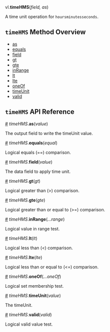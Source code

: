 vl.<b>timeHMS</b>(<em>field, as</em>)

A time unit operation for <code>hoursminutesseconds</code>.

## <code>timeHMS</code> Method Overview

* <a href="#as">as</a>
* <a href="#equals">equals</a>
* <a href="#field">field</a>
* <a href="#gt">gt</a>
* <a href="#gte">gte</a>
* <a href="#inRange">inRange</a>
* <a href="#lt">lt</a>
* <a href="#lte">lte</a>
* <a href="#oneOf">oneOf</a>
* <a href="#timeUnit">timeUnit</a>
* <a href="#valid">valid</a>

## <code>timeHMS</code> API Reference

<a id="as" href="#as">#</a>
<em>timeHMS</em>.<b>as</b>(<em>value</em>)

The output field to write the timeUnit value.

<a id="equals" href="#equals">#</a>
<em>timeHMS</em>.<b>equals</b>(<em>equal</em>)

Logical equals (==) comparison.

<a id="field" href="#field">#</a>
<em>timeHMS</em>.<b>field</b>(<em>value</em>)

The data field to apply time unit.

<a id="gt" href="#gt">#</a>
<em>timeHMS</em>.<b>gt</b>(<em>gt</em>)

Logical greater than (>) comparison.

<a id="gte" href="#gte">#</a>
<em>timeHMS</em>.<b>gte</b>(<em>gte</em>)

Logical greater than or equal to (>=) comparison.

<a id="inRange" href="#inRange">#</a>
<em>timeHMS</em>.<b>inRange</b>(<em>...range</em>)

Logical value in range test.

<a id="lt" href="#lt">#</a>
<em>timeHMS</em>.<b>lt</b>(<em>lt</em>)

Logical less than (<) comparison.

<a id="lte" href="#lte">#</a>
<em>timeHMS</em>.<b>lte</b>(<em>lte</em>)

Logical less than or equal to (<=) comparison.

<a id="oneOf" href="#oneOf">#</a>
<em>timeHMS</em>.<b>oneOf</b>(<em>...oneOf</em>)

Logical set membership test.

<a id="timeUnit" href="#timeUnit">#</a>
<em>timeHMS</em>.<b>timeUnit</b>(<em>value</em>)

The timeUnit.

<a id="valid" href="#valid">#</a>
<em>timeHMS</em>.<b>valid</b>(<em>valid</em>)

Logical valid value test.

